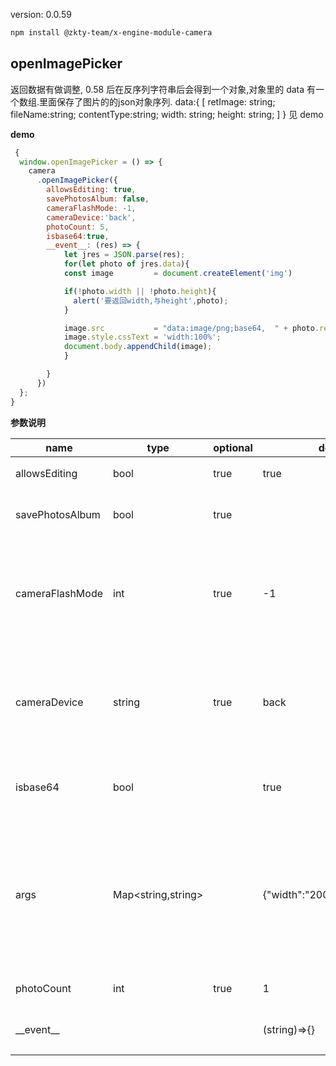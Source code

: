
version: 0.0.59
``` bash
npm install @zkty-team/x-engine-module-camera
```



## openImagePicker


  返回数据有做调整, 0.58 后在反序列字符串后会得到一个对象,对象里的 data 有一个数组.里面保存了图片的的json对象序列.
  data:{
    [
      retImage: string;
      fileName:string;
      contentType:string;
      width: string;
      height: string;
    ]
  }
  见 demo


**demo**
``` js
 {
  window.openImagePicker = () => {
    camera
      .openImagePicker({
        allowsEditing: true,
        savePhotosAlbum: false,
        cameraFlashMode: -1,
        cameraDevice:'back',
        photoCount: 5,
        isbase64:true,
        __event__: (res) => {
            let jres = JSON.parse(res);
            for(let photo of jres.data){
            const image         = document.createElement('img')

            if(!photo.width || !photo.height){
              alert('要返回width,与height',photo);
            }

            image.src           = "data:image/png;base64,  " + photo.retImage;
            image.style.cssText = 'width:100%';
            document.body.appendChild(image);
            }

        }
      })
  };
}
``` 

	
**参数说明**

| name                        | type      | optional | default   | comment  |
| --------------------------- | --------- | -------- | --------- |--------- |
| allowsEditing | bool | true | true | 是否允许编辑 |
| savePhotosAlbum | bool | true |  | 是否保存图片到相册 |
| cameraFlashMode | int | true | -1 | 闪光灯模式(-1:关闭状态,0:自动开关状态,1:打开状态),默认:-1 |
| cameraDevice | string | true | back | 设置前置或后置摄像头(front:前置,back:后置),默认:back |
| isbase64 | bool |  | true | 图片是否转为Base64,默认:true |
| args | Map\<string,string\> |  | {"width":"200","quality":"0.5"} | 裁剪参数 width:裁剪宽度; height:裁剪高度; quality:压缩质量; bytes:压缩到多少kb以内; |
| photoCount | int | true | 1 |  图片选择张数 |
| \_\_event\_\_ |  |  | (string)=>{} | 返回获取图片的地址 |

    